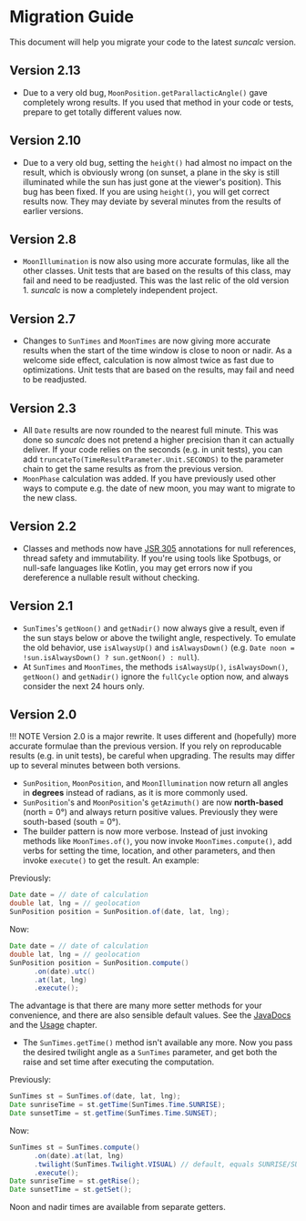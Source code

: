 # Migration Guide

This document will help you migrate your code to the latest _suncalc_ version.

## Version 2.13
* Due to a very old bug, `MoonPosition.getParallacticAngle()` gave completely wrong results. If you used that method in your code or tests, prepare to get totally different values now.

## Version 2.10
* Due to a very old bug, setting the `height()` had almost no impact on the result, which is obviously wrong (on sunset, a plane in the sky is still illuminated while the sun has just gone at the viewer's position). This bug has been fixed. If you are using `height()`, you will get correct results now. They may deviate by several minutes from the results of earlier versions.

## Version 2.8

* `MoonIllumination` is now also using more accurate formulas, like all the other classes. Unit tests that are based on the results of this class, may fail and need to be readjusted. This was the last relic of the old version 1. _suncalc_ is now a completely independent project.

## Version 2.7

* Changes to `SunTimes` and `MoonTimes` are now giving more accurate results when the start of the time window is close to noon or nadir. As a welcome side effect, calculation is now almost twice as fast due to optimizations. Unit tests that are based on the results, may fail and need to be readjusted.

## Version 2.3

* All `Date` results are now rounded to the nearest full minute. This was done so _suncalc_ does not pretend a higher precision than it can actually deliver. If your code relies on the seconds (e.g. in unit tests), you can add `truncateTo(TimeResultParameter.Unit.SECONDS)` to the parameter chain to get the same results as from the previous version.
* `MoonPhase` calculation was added. If you have previously used other ways to compute e.g. the date of new moon, you may want to migrate to the new class.

## Version 2.2

* Classes and methods now have [JSR 305](https://jcp.org/en/jsr/detail?id=305) annotations for null references, thread safety and immutability. If you're using tools like Spotbugs, or null-safe languages like Kotlin, you may get errors now if you dereference a nullable result without checking.

## Version 2.1

* `SunTimes`'s `getNoon()` and `getNadir()` now always give a result, even if the sun stays below or above the twilight angle, respectively. To emulate the old behavior, use `isAlwaysUp()` and `isAlwaysDown()` (e.g. `Date noon = !sun.isAlwaysDown() ? sun.getNoon() : null`).
* At `SunTimes` and `MoonTimes`, the methods `isAlwaysUp()`, `isAlwaysDown()`, `getNoon()` and `getNadir()` ignore the `fullCycle` option now, and always consider the next 24 hours only.

## Version 2.0

!!! NOTE
    Version 2.0 is a major rewrite. It uses different and (hopefully) more accurate formulae than the previous version. If you rely on reproducable results (e.g. in unit tests), be careful when upgrading. The results may differ up to several minutes between both versions.

* `SunPosition`, `MoonPosition`, and `MoonIllumination` now return all angles in **degrees** instead of radians, as it is more commonly used.
* `SunPosition`'s and `MoonPosition`'s `getAzimuth()` are now **north-based** (north = 0°) and always return positive values. Previously they were south-based (south = 0°).
* The builder pattern is now more verbose. Instead of just invoking methods like `MoonTimes.of()`, you now invoke `MoonTimes.compute()`, add verbs for setting the time, location, and other parameters, and then invoke `execute()` to get the result. An example:

Previously:

```java
Date date = // date of calculation
double lat, lng = // geolocation
SunPosition position = SunPosition.of(date, lat, lng);
```

Now:

```java
Date date = // date of calculation
double lat, lng = // geolocation
SunPosition position = SunPosition.compute()
      .on(date).utc()
      .at(lat, lng)
      .execute();
```

The advantage is that there are many more setter methods for your convenience, and there are also sensible default values. See the [JavaDocs](./apidocs/index.html) and the [Usage](usage.md) chapter.

* The `SunTimes.getTime()` method isn't available any more. Now you pass the desired twilight angle as a `SunTimes` parameter, and get both the raise and set time after executing the computation.

Previously:

```java
SunTimes st = SunTimes.of(date, lat, lng);
Date sunriseTime = st.getTime(SunTimes.Time.SUNRISE);
Date sunsetTime = st.getTime(SunTimes.Time.SUNSET);
```

Now:

```java
SunTimes st = SunTimes.compute()
      .on(date).at(lat, lng)
      .twilight(SunTimes.Twilight.VISUAL) // default, equals SUNRISE/SUNSET
      .execute();
Date sunriseTime = st.getRise();
Date sunsetTime = st.getSet();
```

Noon and nadir times are available from separate getters.
